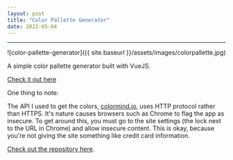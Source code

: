 ```yaml
---
layout: post
title: "Color Pallette Generator"
date: 2022-05-04
---
```


---

![color-pallette-generator]({{ site.baseurl }}/assets/images/colorpallette.jpg)

A simple color pallette generator built with VueJS.

[Check it out here](https://jayorten.github.io/colorPalleteGenerator/)

One thing to note: 

The API I used to get the colors, [colormind.io](http://colormind.io/), uses HTTP protocol rather than HTTPS. It's nature causes browsers such as Chrome to flag the app as insecure. To get around this, you must go to the site settings (the lock next to the URL in Chrome) and allow insecure content. This is okay, because you're not giving the site something like credit card information.

[Check out the repository here](https://github.com/JayOrten/colorPalleteGenerator).